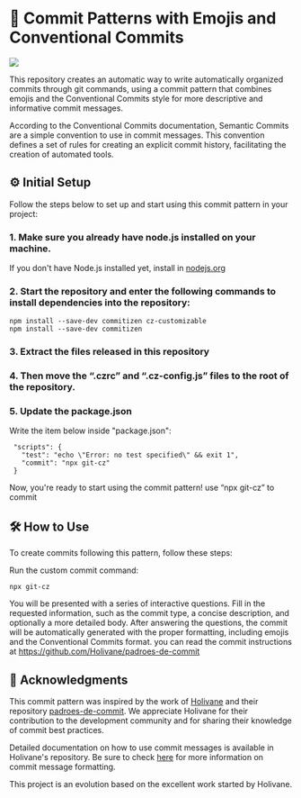 # 🚀 Commit Patterns with Emojis and Conventional Commits
<a href="https://github.com/Ayslan-gamedev/ConventionalCommits/blob/main/LICENSE"><img src="https://img.shields.io/github/license/ayslan-gamedev/ConventionalCommits?color=blue&style=flat-square"></a>

This repository creates an automatic way to write automatically organized commits through git commands, using a commit pattern that combines emojis and the Conventional Commits style for more descriptive and informative commit messages.

According to the Conventional Commits documentation, Semantic Commits are a simple convention to use in commit messages. This convention defines a set of rules for creating an explicit commit history, facilitating the creation of automated tools.

## ⚙️ Initial Setup

  Follow the steps below to set up and start using this commit pattern in your project:
  
  ### 1. Make sure you already have node.js installed on your machine.
  
  If you don't have Node.js installed yet, install in [nodejs.org](https://nodejs.org/en)
  
  ### 2. Start the repository and enter the following commands to install dependencies into the repository:

    npm install --save-dev commitizen cz-customizable
    npm install --save-dev commitizen
       

  ### 3. Extract the files released in this repository
  
  ### 4. Then move the “.czrc” and “.cz-config.js” files to the root of the repository.
  
  ### 5. Update the package.json
  Write the item below inside "package.json":

     "scripts": {
       "test": "echo \"Error: no test specified\" && exit 1",
       "commit": "npx git-cz"
     }
  Now, you're ready to start using the commit pattern! use “npx git-cz” to commit

## 🛠️ How to Use
To create commits following this pattern, follow these steps:

Run the custom commit command:

    npx git-cz
    
You will be presented with a series of interactive questions. Fill in the requested information, such as the commit type, a concise description, and optionally a more detailed body.
After answering the questions, the commit will be automatically generated with the proper formatting, including emojis and the Conventional Commits format.
you can read the commit instructions at https://github.com/Holivane/padroes-de-commit

## 🙏 Acknowledgments

This commit pattern was inspired by the work of [Holivane](https://github.com/Holivane) and their repository [padroes-de-commit](https://github.com/Holivane/padroes-de-commit). We appreciate Holivane for their contribution to the development community and for sharing their knowledge of commit best practices.

Detailed documentation on how to use commit messages is available in Holivane's repository. Be sure to check [here](https://github.com/Holivane/padroes-de-commit) for more information on commit message formatting.

This project is an evolution based on the excellent work started by Holivane.
